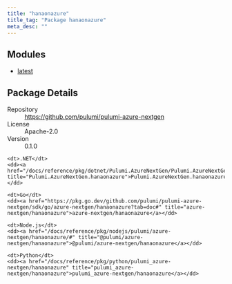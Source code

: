 ```yaml
---
title: "hanaonazure"
title_tag: "Package hanaonazure"
meta_desc: ""
---
```


<!-- WARNING: this file was generated by Pulumi Docs Generator. -->
<!-- Do not edit by hand unless you're certain you know what you are doing! -->



<h2 id="modules">Modules</h2>
<ul class="api">
    <li><a href="latest/" title="latest"><span class="symbol module"></span>latest</a></li>
</ul>

<h2 id="package-details">Package Details</h2>
<dl class="package-details">
	<dt>Repository</dt>
	<dd><a href="https://github.com/pulumi/pulumi-azure-nextgen">https://github.com/pulumi/pulumi-azure-nextgen</a></dd>
	<dt>License</dt>
	<dd>Apache-2.0</dd>
	<dt>Version</dt>
	<dd>0.1.0</dd>
</dl>



<dl class="tabular">

    <dt>.NET</dt>
    <dd><a href="/docs/reference/pkg/dotnet/Pulumi.AzureNextGen/Pulumi.AzureNextGen.hanaonazure.html" title="Pulumi.AzureNextGen.hanaonazure">Pulumi.AzureNextGen.hanaonazure</a></dd>

    <dt>Go</dt>
    <dd><a href="https://pkg.go.dev/github.com/pulumi/pulumi-azure-nextgen/sdk/go/azure-nextgen/hanaonazure?tab=doc#" title="azure-nextgen/hanaonazure">azure-nextgen/hanaonazure</a></dd>

    <dt>Node.js</dt>
    <dd><a href="/docs/reference/pkg/nodejs/pulumi/azure-nextgen/hanaonazure/#" title="@pulumi/azure-nextgen/hanaonazure">@pulumi/azure-nextgen/hanaonazure</a></dd>

    <dt>Python</dt>
    <dd><a href="/docs/reference/pkg/python/pulumi_azure-nextgen/hanaonazure" title="pulumi_azure-nextgen/hanaonazure">pulumi_azure-nextgen/hanaonazure</a></dd>

</dl>


